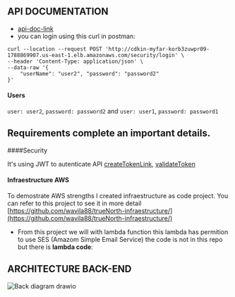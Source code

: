 ## API DOCUMENTATION
* [api-doc-link](http://cdkin-myfar-korb3zuwpr09-1788869907.us-east-1.elb.amazonaws.com/api-docs/#/records/post_records)
* you can login using this curl in postman: 
```shell
curl --location --request POST 'http://cdkin-myfar-korb3zuwpr09-1788869907.us-east-1.elb.amazonaws.com/security/login' \
--header 'Content-Type: application/json' \
--data-raw '{
    "userName": "user2", "password": "password2"
}'
```
#### Users
 `user: user2`, `password: password2`
 and
 `user: user1`, `password: password1`
 
## Requirements complete an important details.

####Security 

It's using JWT to autenticate API [createTokenLink](https://github.com/wavila88/TrueNorthBack/blame/master/src/controller/securityController.js#L14:~:text=const-,createToken,-%3D), [validateToken](https://github.com/wavila88/TrueNorthBack/blame/master/src/controller/securityController.js#L14:~:text=const-,validateToken,-%3D)

#### Infraestructure AWS

To demostrate AWS strengths I created infraestructure as code project.  You can refer to this project to see it in more detail [https://github.com/wavila88/trueNorth-infraestructure/](https://github.com/wavila88/trueNorth-infraestructure/)

* From this project we will with lambda function this lambda has permition to use 
SES (Amazom Simple Email Service) the code is not in this repo but there is **lambda code**:


## ARCHITECTURE BACK-END
![Back diagram drawio](https://github.com/wavila88/TrueNorthBack/assets/41836365/c9e56195-0407-4ae7-a2cd-e8012a835c83)

 

